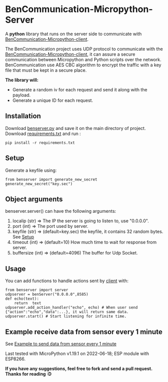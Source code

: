 # BenCommunication-Micropython-Server
A **python** library that runs on the server side to communicate with [BenCommunication-Micropython-client](https://github.com/blaze-Youssef/BenCommunication-Micropython-client).

The BenCommunication project uses UDP protocol to communicate with the [BenCommunication-Micropython-client](https://github.com/blaze-Youssef/BenCommunication-Micropython-client), it can assure a secure communication between Micropython and Python scripts over the network.
BenCommunication use AES CBC algorithm to encrypt the traffic with a key file that must be kept in a secure place.

**The library will:**

 - Generate a random iv for each request and send it along with the
   payload.
 - Generate a unique ID for each request.
## Installation
Download [benserver.py](https://github.com/blaze-Youssef/BenCommunication-Micropython-Server/blob/main/benserver.py) and save it on the main directory of project.
Download [requirements.txt](https://github.com/blaze-Youssef/BenCommunication-Micropython-Server/blob/main/requirements.txt) and run :

    pip install -r requirements.txt


## Setup
Generate a keyfile using:

    from benserver import generate_new_secret
    generate_new_secret("key.sec")

## Object arguments
benserver.server() can have the following arguments:
 1. localip (str) => The IP the server is going to listen to, use "0.0.0.0".
 2. port (int) => The port used by server.
 3. keyfile (str) => (default=key.sec) the keyfile, it contains 32 random bytes. See [Setup](https://github.com/blaze-Youssef/BenCommunication-Micropython-Server#setup) 
 4. timeout (int) => (default=10) How much time to wait for response from server.
 5. buffersize (int) => (default=4096) The buffer for Udp Socket.
 
 ## Usage
 You can add functions to handle actions sent by [client](https://github.com/blaze-Youssef/BenCommunication-Micropython-client) with:
 

    from benserver import server
    udpserver = benServer("0.0.0.0",8585)
    def echo(text):
		return  text
	udpserver.add_action_handler("echo", echo) # When user send {"action":"echo","data":...}, it will return same data.
	udpserver.start() # Start listening for infinite time.
	

## Example receive data from sensor every 1 minute
See [Example to send data from sensor every 1 minute](https://github.com/blaze-Youssef/BenCommunication-Micropython-client#example-to-send-data-from-sensor-every-1-minute) 

		

 Last tested  with MicroPython v1.19.1 on 2022-06-18; ESP module with ESP8266.
 
**If you have any suggestions, feel free to fork and send a pull request.**
**Thanks for reading :D**
  

